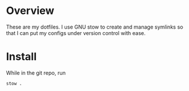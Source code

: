 # Overview
These are my dotfiles. I use GNU stow to create and manage symlinks so that I can put my configs under version control with ease.

# Install
While in the git repo, run
```bash
stow .
```
